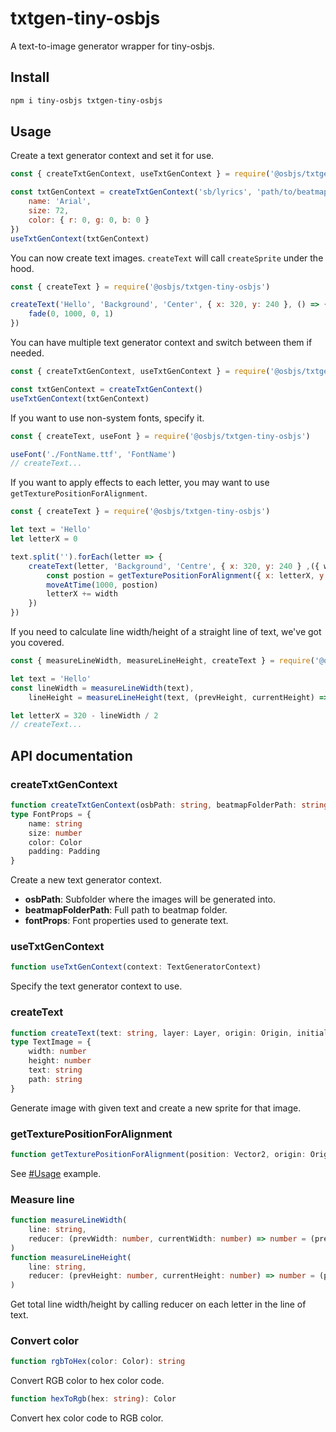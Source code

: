 # txtgen-tiny-osbjs
A text-to-image generator wrapper for tiny-osbjs.

## Install
```bash
npm i tiny-osbjs txtgen-tiny-osbjs
```

## Usage
Create a text generator context and set it for use.
```js
const { createTxtGenContext, useTxtGenContext } = require('@osbjs/txtgen-tiny-osbjs')

const txtGenContext = createTxtGenContext('sb/lyrics', 'path/to/beatmap/folder', {
	name: 'Arial',
	size: 72,
	color: { r: 0, g: 0, b: 0 }
})
useTxtGenContext(txtGenContext)
```


You can now create text images. `createText` will call `createSprite` under the hood.
```js
const { createText } = require('@osbjs/txtgen-tiny-osbjs')

createText('Hello', 'Background', 'Center', { x: 320, y: 240 }, () => {
	fade(0, 1000, 0, 1)
})
```

You can have multiple text generator context and switch between them if needed.
```ts
const { createTxtGenContext, useTxtGenContext } = require('@osbjs/txtgen-tiny-osbjs')

const txtGenContext = createTxtGenContext()
useTxtGenContext(txtGenContext)
```

If you want to use non-system fonts, specify it.
```js
const { createText, useFont } = require('@osbjs/txtgen-tiny-osbjs')

useFont('./FontName.ttf', 'FontName')
// createText...
```

If you want to apply effects to each letter, you may want to use `getTexturePositionForAlignment`.
```js
const { createText } = require('@osbjs/txtgen-tiny-osbjs')

let text = 'Hello'
let letterX = 0

text.split('').forEach(letter => {
  	createText(letter, 'Background', 'Centre', { x: 320, y: 240 } ,({ width, height }) => {
    	const postion = getTexturePositionForAlignment({ x: letterX, y: 240 }, 'Center', width, height)
		moveAtTime(1000, postion)
    	letterX += width
  	})
})
```

If you need to calculate line width/height of a straight line of text, we've got you covered.
```js
const { measureLineWidth, measureLineHeight, createText } = require('@osbjs/txtgen-tiny-osbjs')

let text = 'Hello'
const lineWidth = measureLineWidth(text),
	lineHeight = measureLineHeight(text, (prevHeight, currentHeight) => Math.max(prevHeight, currentHeight))

let letterX = 320 - lineWidth / 2
// createText...
```

## API documentation
### createTxtGenContext
```ts
function createTxtGenContext(osbPath: string, beatmapFolderPath: string, fontProps: FontProps): TextGeneratorContext
type FontProps = {
	name: string
	size: number
	color: Color
	padding: Padding
}
```
Create a new text generator context.
* **osbPath**: Subfolder where the images will be generated into.
* **beatmapFolderPath**: Full path to beatmap folder.
* **fontProps**: Font properties used to generate text.

### useTxtGenContext
```ts
function useTxtGenContext(context: TextGeneratorContext)
```
Specify the text generator context to use.

### createText
```ts
function createText(text: string, layer: Layer, origin: Origin, initialPosition: Vector2, invokeFunction: (textImage: TextImage) => void)
type TextImage = {
	width: number
	height: number
	text: string
	path: string
}
```
Generate image with given text and create a new sprite for that image.

### getTexturePositionForAlignment
```ts
function getTexturePositionForAlignment(position: Vector2, origin: Origin, width: number, height: number): Vector2
```
See [#Usage](#usage) example.

### Measure line
```ts
function measureLineWidth(
	line: string,
	reducer: (prevWidth: number, currentWidth: number) => number = (prevWidth, currentWidth) => prevWidth + currentWidth
)
function measureLineHeight(
	line: string,
	reducer: (prevHeight: number, currentHeight: number) => number = (prevHeight, currentHeight) => prevHeight + currentHeight
)
```
Get total line width/height by calling reducer on each letter in the line of text.

### Convert color
```ts
function rgbToHex(color: Color): string 
```
Convert RGB color to hex color code.

```ts
function hexToRgb(hex: string): Color
```
Convert hex color code to RGB color.

